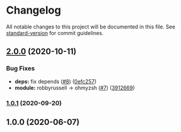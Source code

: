 # Changelog

All notable changes to this project will be documented in this file. See [standard-version](https://github.com/conventional-changelog/standard-version) for commit guidelines.

## [2.0.0](https://github.com/p6m7g8/p6df-node/compare/v1.0.1...v2.0.0) (2020-10-11)


### Bug Fixes

* **deps:** fix depends ([#8](https://github.com/p6m7g8/p6df-node/issues/8)) ([0efc257](https://github.com/p6m7g8/p6df-node/commit/0efc2573daa51a7eb4aece214c5637d07435b1ed))
* **module:** robbyrussell -> ohmyzsh ([#7](https://github.com/p6m7g8/p6df-node/issues/7)) ([3912669](https://github.com/p6m7g8/p6df-node/commit/391266947784c2ff591aee4e9c39a6e58ed133c4))

### [1.0.1](https://github.com/p6m7g8/p6df-node/compare/v1.0.0...v1.0.1) (2020-09-20)

## 1.0.0 (2020-06-07)
